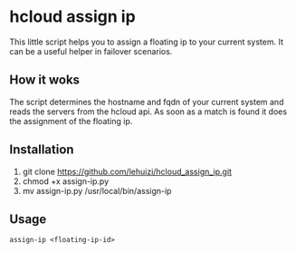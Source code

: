 # hcloud assign ip

This little script helps you to assign a floating ip to your current system.
It can be a useful helper in failover scenarios.

## How it woks
The script determines the hostname and fqdn of your current system and reads the servers from the hcloud api.
As soon as a match is found it does the assignment of the floating ip.

## Installation

1. git clone https://github.com/lehuizi/hcloud_assign_ip.git
2. chmod +x assign-ip.py
3. mv assign-ip.py /usr/local/bin/assign-ip

## Usage

`assign-ip <floating-ip-id>`
